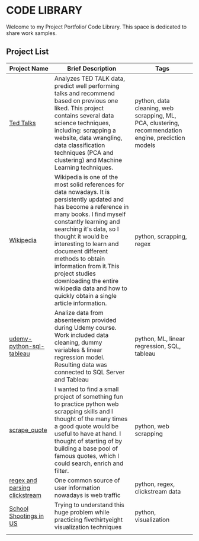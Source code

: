 # CODE LIBRARY

Welcome to my Project Portfolio/ Code Library. This space is dedicated to share work samples. 

## Project List 

|Project Name|Brief Description|Tags|
|---------|------|------|
|[Ted Talks](https://github.com/aaas24/code_library/tree/main/ted_talks)|Analyzes TED TALK data, predict well performing talks and recommend based on previous one liked. This project contains several data science techniques, including: scrapping a website, data wrangling, data classification techniques (PCA and clustering) and Machine Learning techniques.| python, data cleaning, web scrapping, ML, PCA, clustering, recommendation engine, prediction models|
|[Wikipedia](https://github.com/aaas24/code_library/tree/main/wikipedia)|Wikipedia is one of the most solid references for data nowadays. It is persistently updated and has become a reference in many books. I find myself constantly learning and searching it's data, so I thought it would be interesting to learn and document different methods to obtain information from it.This project studies downloading the entire wikipedia data and how to quickly obtain a single article information.|python, scrapping, regex|
|[udemy-python-sql-tableau](https://github.com/aaas24/code_library/tree/main/jupyter/udemy-python-sql-tableau)|Analize data from absenteeism provided during Udemy course. Work included data cleaning, dummy variables & linear regression model. Resulting data was connected to SQL Server and Tableau|python, ML, linear regression, SQL, tableau|
|[scrape_quote](https://github.com/aaas24/code_library/tree/main/scrape_quote)|I wanted to find a small project of something fun to practice python web scrapping skills and I thought of the many times a good quote would be useful to have at hand. I thought of starting of by building a base pool of famous quotes, which I could search, enrich and filter. |python, web scrapping|
|[regex and parsing clickstream](https://github.com/aaas24/code_library/tree/main/scrape_quote)|One common source of user information nowadays is web traffic|python, regex, clickstream data|
|[School Shootings in US](https://github.com/aaas24/code_library/tree/main/school_shootings)|Trying to understand this huge problem while practicing fivethirtyeight visualization techniques |python, visualization|
||||
</br>



